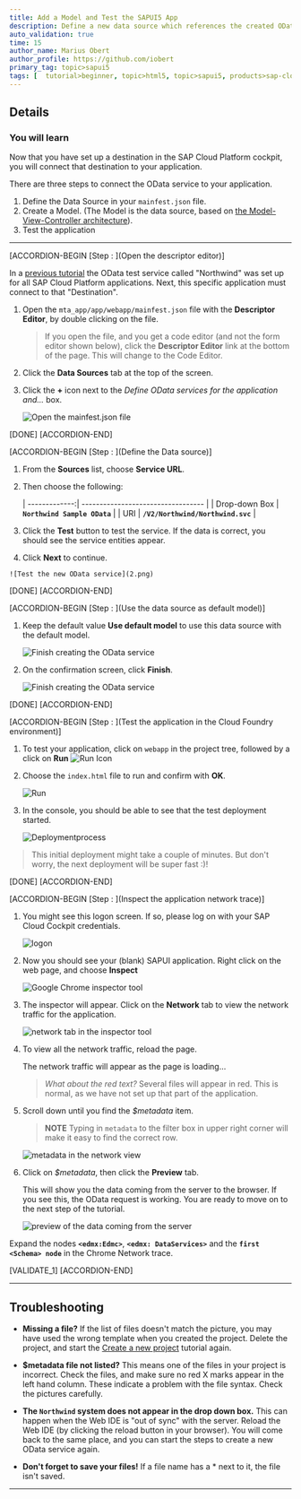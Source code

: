 ```yaml
---
title: Add a Model and Test the SAPUI5 App
description: Define a new data source which references the created OData service and use it for the default model.
auto_validation: true
time: 15
author_name: Marius Obert
author_profile: https://github.com/iobert
primary_tag: topic>sapui5
tags: [  tutorial>beginner, topic>html5, topic>sapui5, products>sap-cloud-platform, products>sap-cloud-platform-for-the-cloud-foundry-environment, products>sap-web-ide ]
---
```



## Details
### You will learn  
Now that you have set up a destination in the SAP Cloud Platform cockpit, you will connect that destination to your application.  


There are three steps to connect the OData service to your application.  

1.  Define the Data Source in your `mainfest.json` file.  
2.  Create a Model.   (The Model is the data source, based on [the Model-View-Controller architecture](https://blog.codinghorror.com/understanding-model-view-controller/)).  
3.  Test the application


---

[ACCORDION-BEGIN [Step : ](Open the descriptor editor)]

In a [previous tutorial](hcp-create-destination) the OData test service called "Northwind" was set up for all SAP Cloud Platform applications.  Next, this specific application must connect to that "Destination".  


1.  Open the `mta_app/app/webapp/mainfest.json` file with the **Descriptor Editor**, by double clicking on the file.

    > If you open the file, and you get a code editor (and not the form editor shown below), click the **Descriptor Editor** link at the bottom of the page.  This will change to the Code Editor.


2.  Click the **Data Sources** tab at the top of the screen.

3.  Click the **+** icon next to the *Define OData services for the application and...* box.

    ![Open the `mainfest.json` file](1.png)

[DONE]
[ACCORDION-END]

[ACCORDION-BEGIN [Step : ](Define the Data source)]

1.  From the **Sources** list, choose **Service URL**.  

2.  Then choose the following:

    | -------------:| ---------------------------------- |
    | Drop-down Box | **`Northwind Sample OData`**          |
    | URI           | **`/V2/Northwind/Northwind.svc`**      |

3.  Click the **Test** button to test the service.  If the data is correct, you should see the service entities appear.  

4.   Click **Next** to continue.

    ![Test the new OData service](2.png)



[DONE]
[ACCORDION-END]

[ACCORDION-BEGIN [Step : ](Use the data source as default model)]

1. Keep the default value **Use default model** to use this data source with the default model.

    ![Finish creating the OData service](3.png)
2. On the confirmation screen, click **Finish**.

    ![Finish creating the OData service](4.png)

[DONE]
[ACCORDION-END]

[ACCORDION-BEGIN [Step : ](Test the application in the Cloud Foundry environment)]

1.  To test your application, click on `webapp` in the project tree, followed by a click on **Run** ![Run Icon](run-icon.png)

2.  Choose the `index.html` file to run and confirm with **OK**.

    ![Run](5.png)

3.  In the console, you should be able to see that the test deployment started.

    ![Deploymentprocess](6.png)

> This initial deployment might take a couple of minutes. But don't worry, the next deployment will be super fast :)!


[DONE]
[ACCORDION-END]

[ACCORDION-BEGIN [Step : ](Inspect the application network trace)]

1. You might see this logon screen. If so, please log on with your SAP Cloud Cockpit credentials.

    ![logon](7.png)

2. Now you should see your (blank) SAPUI application. Right click on the web page, and choose **Inspect**

    ![Google Chrome inspector tool](8.png)

3.  The inspector will appear.  Click on the **Network** tab to view the network traffic for the application.

    ![network tab in the inspector tool](test-3.png)

4.  To view all the network traffic, reload the page.  

    The network traffic will appear as the page is loading...
    >*What about the red text?* Several files will appear in red.  This is normal, as we have not set up that part of the application.

5.  Scroll down until you find the *$metadata* item.  

    > **NOTE** Typing in `metadata` to the filter box in upper right corner will make it easy to find the correct row.

    ![metadata in the network view](test-5.png)

6.  Click on *$metadata*, then click the **Preview** tab.

    This will show you the data coming from the server to the browser.  If you see this, the OData request is working.  You are ready to move on to the next step of the tutorial.

    ![preview of the data coming from the server](test-6.png)

Expand the nodes **`<edmx:Edmc>`**, **`<edmx: DataServices>`** and the **`first <Schema> node`** in the Chrome Network trace.

[VALIDATE_1]
[ACCORDION-END]


----

## Troubleshooting

 - **Missing a file?**  If the list of files doesn't match the picture, you may have used the wrong template when you created the project.  Delete the project, and start the [Create a new project](sapui5-webide-create-project.html) tutorial again.

 - **$metadata file not listed?**  This means one of the files in your project is incorrect.  Check the files, and make sure no red X marks appear in the left hand column.  These indicate a problem with the file syntax.  Check the pictures carefully.

 - **The `Northwind` system does not appear in the drop down box.**  This can happen when the Web IDE is "out of sync" with the server.  Reload the Web IDE (by clicking the reload button in your browser).  You will come back to the same place, and you can start the steps to create a new OData service again.

 - **Don't forget to save your files!**  If a file name has a * next to it, the file isn't saved.  

 ---
